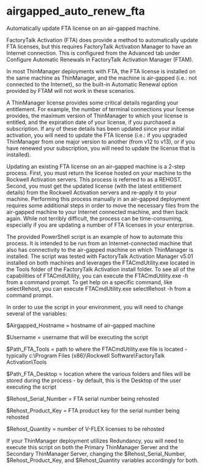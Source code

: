 # airgapped_auto_renew_fta
Automatically update FTA license on an air-gapped machine.

FactoryTalk Activation (FTA) does provide a method to automatically update FTA licenses, but this requires FactoryTalk Activation Manager to have an Internet connection. This is configured from the Advanced tab under Configure Automatic Renewals in FactoryTalk Activation Manager (FTAM).

In most ThinManager deployments with FTA, the FTA license is installed on the same machine as ThinManager, and the machine is air-gapped (i.e.:  not connected to the Internet), so the built-in Automatic Renewal option provided by FTAM will not work in these scenarios.

A ThinManager license provides some critical details regarding your entitlement.  For example, the number of terminal connections your license provides, the maximum version of ThinManager to which your license is entitled, and the expiration date of your license, if you purchased a subscription.  If any of these details has been updated since your initial activation, you will need to update the FTA license (i.e.:  if you upgraded ThinManager from one major version to another (from v12 to v13), or if you have renewed your subscription, you will need to update the license that is installed).

Updating an existing FTA license on an air-gapped machine is a 2-step process.  First, you must return the license hosted on your machine to the Rockwell Activation servers.  This process is referred to as a REHOST.  Second, you must get the updated license (with the latest entitlement details) from the Rockwell Activation servers and re-apply it to your machine.  Performing this process manually in an air-gapped deployment requires some additional steps in order to move the necessary files from the air-gapped machine to your Internet connected machine, and then back again.  While not terribly difficult, the process can be time-consuming, especially if you are updating a number of FTA licenses in your enterprise.

The provided PowerShell script is an example of how to automate this process.  It is intended to be run from an Internet-connected machine that also has connectivity to the air-gapped machine on which ThinManager is installed.  The script was tested with FactoryTalk Activation Manager v5.01 installed on both machines and leverages the FTACmdUtility.exe located in the Tools folder of the FactoryTalk Activation install folder.  To see all of the capabilities of FTACmdUtility, you can execute the FTACmdUtility.exe -h from a command prompt.  To get help on a specific command, like selectRehost, you can execute FTACmdUtility.exe selectRehost -h from a command prompt.

In order to use the script in your environment, you will need to change several of the variables:

$Airgapped_Hostname = hostname of air-gapped machine

$Username = username that will be executing the script

$Path_FTA_Tools = path to where the FTACmdUtility.exe file is located - typically c:\Program Files (x86)\Rockwell Software\FactoryTalk Activation\Tools

$Path_FTA_Desktop = location where the various folders and files will be stored during the process - by default, this is the Desktop of the user executing the script

$Rehost_Serial_Number = FTA serial number being rehosted

$Rehost_Product_Key = FTA product key for the serial number being rehosted

$Rehost_Quantity = number of V-FLEX licenses to be rehosted


If your ThinManager deployment utilizes Redundancy, you will need to execute this script on both the Primary ThinManager Server and the Secondary ThinManager Server, changing the $Rehost_Serial_Number, $Rehost_Product_Key, and $Rehost_Quantity variables accordingly for both.




